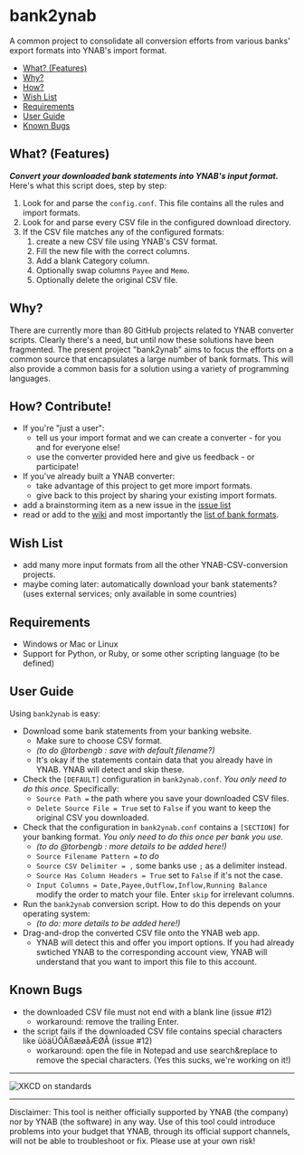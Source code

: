 # bank2ynab
A common project to consolidate all conversion efforts from various banks' export formats into YNAB's import format.

- [What? (Features)](#what)
- [Why?](#why)
- [How?](#how)
- [Wish List](#wishlist)
- [Requirements](#requirements)
- [User Guide](#userguide)
- [Known Bugs](#knownbugs)

## <a name="what"></a>What? (Features)

***Convert your downloaded bank statements into YNAB's input format.*** Here's what this script does, step by step:

1. Look for and parse the `config.conf`. This file contains all the rules and import formats.
1. Look for and parse every CSV file in the configured download directory.
1. If the CSV file matches any of the configured formats: 
   1. create a new CSV file using YNAB's CSV format. 
   1. Fill the new file with the correct columns.
   1. Add a blank Category column.
   1. Optionally swap columns `Payee` and `Memo`.
   1. Optionally delete the original CSV file.

## <a name="why"></a>Why?

There are currently more than 80 GitHub projects related to YNAB converter scripts. Clearly there's a need, but until now these solutions have been fragmented. The present project "bank2ynab" aims to focus the efforts on a common source that encapsulates a large number of bank formats. This will also provide a common basis for a solution using a variety of programming languages.

## <a name="how"></a>How? Contribute!

- If you're "just a user":
  - tell us your import format and we can create a converter - for you and for everyone else!
  - use the converter provided here and give us feedback - or participate!
- If you've already built a YNAB converter:
  - take advantage of this project to get more import formats.
  - give back to this project by sharing your existing import formats.
- add a brainstorming item as a new issue in the [issue list](https://github.com/torbengb/bank2ynab/issues)
- read or add to the [wiki](https://github.com/torbengb/bank2ynab/wiki) and most importantly the [list of bank formats](https://github.com/torbengb/bank2ynab/wiki/ImportFormats).

## <a name="wishlist"></a>Wish List

- add many more input formats from all the other YNAB-CSV-conversion projects.
- maybe coming later: automatically download your bank statements? (uses external services; only available in some countries)

## <a name="requirements"></a>Requirements

- Windows or Mac or Linux
- Support for Python, or Ruby, or some other scripting language (to be defined)

## <a name="userguide"></a>User Guide

Using `bank2ynab` is easy:

- Download some bank statements from your banking website.
  - Make sure to choose CSV format.
  - *(to do @torbengb : save with default filename?)*
  - It's okay if the statements contain data that you already have in YNAB. YNAB will detect and skip these.
- Check the `[DEFAULT]` configuration in `bank2ynab.conf`. *You only need to do this once.* Specifically:
  - `Source Path =` the path where you save your downloaded CSV files.
  - `Delete Source File = True` set to `False` if you want to keep the original CSV you downloaded.
- Check that the configuration in `bank2ynab.conf` contains a `[SECTION]` for your banking format. *You only need to do this once per bank you use.* 
  - *(to do @torbengb : more details to be added here!)*
  - `Source Filename Pattern =` *to do*
  - `Source CSV Delimiter = ,` some banks use `;` as a delimiter instead.
  - `Source Has Column Headers = True` set to `False` if it's not the case.
  - `Input Columns = Date,Payee,Outflow,Inflow,Running Balance` modify the order to match your file. Enter `skip` for irrelevant columns.
- Run the `bank2ynab` conversion script. How to do this depends on your operating system:
  - *(to do: more details to be added here!)*
- Drag-and-drop the converted CSV file onto the YNAB web app. 
  - YNAB will detect this and offer you import options. If you had already swtiched YNAB to the corresponding account view, YNAB will understand that you want to import this file to this account.

## <a name="knownbugs"></a>Known Bugs

- the downloaded CSV file must not end with a blank line (issue #12)
  - workaround: remove the trailing Enter.
- the script fails if the downloaded CSV file contains special characters like üöäÜÖÄßæøåÆØÅ (issue #12)
  - workaround: open the file in Notepad and use search&replace to remove the special characters. (Yes this sucks, we're working on it!)

----

![XKCD on standards](https://imgs.xkcd.com/comics/standards.png)

----

Disclaimer: This tool is neither officially supported by YNAB (the company) nor by YNAB (the software) in any way. Use of this tool could introduce problems into your budget that YNAB, through its official support channels, will not be able to troubleshoot or fix. Please use at your own risk!
